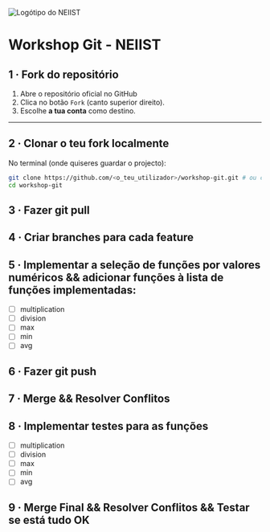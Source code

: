 ![Logótipo do NEIIST](https://neiist.tecnico.ulisboa.pt/static/media/neiist_logo.5b6bbd8f2f7eb5ee5200.png)
# Workshop Git - NEIIST

## 1 · Fork do repositório

1. Abre o repositório oficial no GitHub  
2. Clica no botão ```Fork``` (canto superior direito).
3. Escolhe **a tua conta** como destino.

---

## 2 · Clonar o teu fork localmente

No terminal (onde quiseres guardar o projecto):

```bash
git clone https://github.com/<o_teu_utilizador>/workshop-git.git # ou com ssh key
cd workshop-git
```

## 3 · Fazer git pull

## 4 · Criar branches para cada feature

## 5 · Implementar a seleção de funções por valores numéricos && adicionar funções à lista de funções implementadas:
- [ ] multiplication
- [ ] division
- [ ] max
- [ ] min
- [ ] avg

## 6 · Fazer git push

## 7 · Merge && Resolver Conflitos

## 8 · Implementar testes para as funções
- [ ] multiplication
- [ ] division
- [ ] max
- [ ] min
- [ ] avg

## 9 · Merge Final && Resolver Conflitos && Testar se está tudo OK


